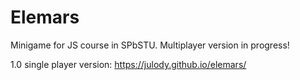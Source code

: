 # Elemars
Minigame for JS course in SPbSTU.
Multiplayer version in progress!

1.0 single player version: https://julody.github.io/elemars/
